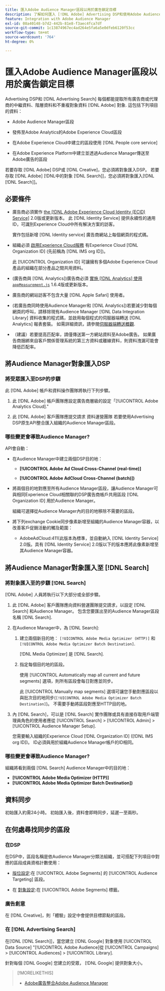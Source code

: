 ```yaml
---
title: 匯入Adobe Audience Manager區段以用於廣告鎖定目標
description: 了解如何匯入 [!DNL Adobe] Advertising DSP和使用Adobe Audience Manager搜尋對象
feature: Integration with Adobe Audience Manager
exl-id: 08a40148-b7d2-442b-81e8-f3aec4fca7df
source-git-commit: 1c13874967ec4ad264e5fa6a5e0dfeb6120f53cc
workflow-type: tm+mt
source-wordcount: '764'
ht-degree: 0%

---
```


# 匯入Adobe Audience Manager區段以用於廣告鎖定目標

Advertising DSP和 [!DNL Advertising Search] 每個都能提取所有廣告商或代理商的中繼資料、階層資料和不重複對象資料 [!DNL Adobe] 對象<!-- segments or audiences? Standardize terms per AAM's docs -->. 這包括下列項目的資料：

* Adobe Audience Manager區段

* 發佈至Adobe Analytics的Adobe Experience Cloud區段

* 在Adobe Experience Cloud中建立的區段使用 [!DNL People core service]

* 在Adobe Experience Platform中建立並透過Audience Manager傳送至Adobe廣告的區段

若要存取 [!DNL Adobe] DSP或 [!DNL Creative]，您必須將對象匯入DSP。 若要存取 [!DNL Adobe] [!DNL中的對象 [!DNL Search]]，您必須將對象匯入[!DNL [!DNL Search]]。

## 必要條件

* 廣告商必須實作 [the [!DNL Adobe Experience Cloud Identity (ECID) Service]](https://experienceleague.adobe.com/docs/id-service/using/intro/overview.html) 2.0版或更新版本。 此 [!DNL Identity Service] 提供永續性的通用ID，可識別Experience Cloud中所有解決方案的訪客。

   實作包括新增 [!DNL Identity service] 廣告商網站上每個網頁的程式碼。

* 組織必須 [啟用Experience Cloud服務](https://experienceleague.adobe.com/docs/core-services/interface/services/core-services.html) 有Experience Cloud [!DNL Organization ID] (先前稱為 [!DNL IMS org ID])。

   此 [!UICONTROL Organization ID] 可讓擁有多個Adobe Experience Cloud產品的組織在部分產品之間共用資料。

* (廣告商與 [!DNL Analytics])廣告商必須 [實施 [!DNL Analytics] 使用 `appMeasurement.js`](https://experienceleague.adobe.com/docs/analytics/implementation/js/overview.html) 1.6.4版或更新版本。

* 廣告商的網站訪客不包含大量 [!DNL Apple Safari] 使用者。

* (若廣告商同時使用Audience Manager和 [!DNL Analytics])若要減少對每個網頁的呼叫，請移除現有Audience Manager [!DNL Data Integration Library] 資料收集的程式碼，並啟用每個程式的伺服器端轉送 [!DNL Analytics] 報表套裝。 如需詳細資訊，請參閱[伺服器端轉送概觀](https://experienceleague.adobe.com/docs/analytics/admin/admin-tools/server-side-forwarding/ssf.html).

* （建議）若要提高匹配率，請僅傳送第一方網站資料至Adobe廣告。 如果廣告商捆綁來自客戶關係管理系統的第三方資料或離線資料，則資料洩漏可能會降低匹配率。

## 將Audience Manager對象匯入DSP

### 將受眾匯入至DSP的步驟

此 [!DNL Adobe] 帳戶和資料操作團隊將執行下列步驟。

1. 此 [!DNL Adobe] 帳戶團隊應設定廣告商層級的設定「[!UICONTROL Adobe Analytics Cloud].&quot;

1. 此 [!DNL Adobe] 客戶團隊應提交請求<!-- Submit a request as a JIRA task? --> 資料運營團隊<!-- implementation team? --> 若要使用Advertising DSP原生API整合匯入組織的Audience Manager區段。

### 哪些變更會導致Audience Manager?

API會自動：

* 在Audience Manager中建立兩個DSP目的地：

   * **[!UICONTROL Adobe Ad Cloud Cross-Channel (real-time)]**

   * **[!UICONTROL Adobe AdCloud Cross-Channel (batch)])**

* 將兩個目的地對應至所有Audience Manager區段，讓Audience Manager可與相同Experience Cloud相關聯的DSP廣告商帳戶共用區段 [!DNL Organization ID] 用於Audience Manager。 <!-- Verify -->

   組織可選擇從Audience Manager內的目的地移除不需要的區段。

* 將下列exchange Cookie同步像素新增至組織的Audience Manager容器，以改善客戶促銷活動的觸及範圍：

   * AdobeAdCloud:411(此版本為標準，並自動納入 [!DNL Identity Service] 2.0版。具有 [!DNL Identity Service] 2.0版以下的版本應將此像素新增至其Audience Manager容器。

## 將Audience Manager對象匯入至 [!DNL Search]

### 將對象匯入至的步驟 [!DNL Search]

[!DNL Adobe] 人員將執行以下大部分或全部步驟。

1. 此 [!DNL Adobe] 客戶團隊應向資料營運團隊提交請求，以設定 [!DNL Search] 和Audience Manager。 包含您要匯出至的Audience Manager區段名稱 [!DNL Search].

1. 在Audience Manager中，為 [!DNL Search]:

   1. 建立兩個新目的地： `[!UICONTROL Adobe Media Optimizer (HTTP)]` 和 `[!UICONTROL Adobe Media Optimizer Batch Destination]`.

      [!DNL Media Optimizer] 是 [!DNL Search].

   1. 指定每個目的地的區段。

      使用 [!UICONTROL Automatically map all current and future segments] 選項，則所有區段會每日對應並同步。

      此 [!UICONTROL Manually map segments] 選項可讓您手動對應區段以與批次目的地同步(`[!UICONTROL Adobe Media Optimizer Batch Destination]`)。 不需要手動將區段對應至HTTP目的地。

1. 內 [!DNL Search]，可以是 [!DNL Search] 實作團隊或具有直接存取用戶端管理員角色的使用者應從 [!UICONTROL Search] > [!UICONTROL Admin] > [!UICONTROL Audience Manager Setup].

   您需要輸入組織的Experience Cloud [!DNL Organization ID] ([!DNL IMS org ID])。 ID必須與用於組織Audience Manager帳戶的ID相同。

### 哪些變更會導致Audience Manager?

組織將看到兩個 [!DNL Search] Audience Manager中的目的地：

* **[!UICONTROL Adobe Media Optimizer (HTTP)]**
* **[!UICONTROL Adobe Media Optimizer Batch Destination])**

## 資料同步

初始匯入約需24小時。 初始匯入後，資料會即時同步，延遲一至兩秒。

<!--
### How DSP Syncs the Data

DSP syncs the data automatically using the [!DNL Adobe Experience Cloud Identity (ECID) Service]. During synchronization, the [!DNL ECID Service] calls Adobe Advertising at [!DNL cm.eversttech.net]. Because Adobe Advertising is a trusted domain, ID syncs take place from parent pages rather than within the destination publishing iframes, as they do with most third-party activation partners. Audience Manager identifies unique users by device IDs, using the [Audience Manager [!DNL Unique User ID (AAM UUID)]](https://experienceleague.adobe.com/docs/audience-manager/user-guide/reference/ids-in-aam.html#global-device-ids), also called the [!DNL Device ID].
 
![Synchronization of [!DNL Adobe] audiences in DSP](/help/integrations/assets/audience-manager-sync.png)

### How Search Syncs the Data
-->

<!-- 
Segment membership data is sent only after one of the following events occurs:

* (Advertisers with DSP):

  * The segment is targeted in an Adobe Advertising display ad.

  * The segment is added to the [!DNL Adobe AdCloud Cross-Channel] batch and real-time destinations within the Audience Manager user interface.

* (Advertisers with [!DNL Search]):

  * The segment is targeted in an Adobe Advertising search ad.

  * The segment is added to the [!DNL Adobe Media Optimizer] batch and HTTP destinations within the Audience Manager user interface.
 -->
<!-- Is membership data/whatever available in Creative? If so, does it show the same as DSP? -->

## 在何處尋找同步的區段

### 在DSP

在DSP中，區段名稱是依Audience Manager分類法組織，並可搭配下列項目中對應的區段成員資格計數使用：

* [版位設定](/help/dsp/campaign-management/placements/placement-settings.md#audience-targeting):在 [!UICONTROL Adobe Segments] 的 [!UICONTROL Audience Targeting] 區段。

* 在 [對象設定](/help/dsp/audiences/audience-settings.md):在 [!UICONTROL Adobe Segments] 標籤。

### 廣告創意

在 [!DNL Creative]，則「體驗」設定中會提供目標節點的區段。

### 在 [!DNL Advertising Search]

在[!DNL [!DNL Search]]，當您建立 [!DNL Google] 對象使用 [!UICONTROL Data Source] &quot;[!UICONTROL Adobe Audience]從 [!UICONTROL Campaigns] > [!UICONTROL Audiences] > [!UICONTROL Library].

針對每個 [!DNL Google] 您建立的受眾， [!DNL Google] 提供對象大小。

>[!MORELIKETHIS]
>
>* [Adobe廣告整合Adobe Audience Manager](/help/integrations/audience-manager/overview.md)

